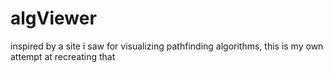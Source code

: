 # algViewer

inspired by a site i saw for visualizing pathfinding algorithms, this is my own attempt at recreating that
